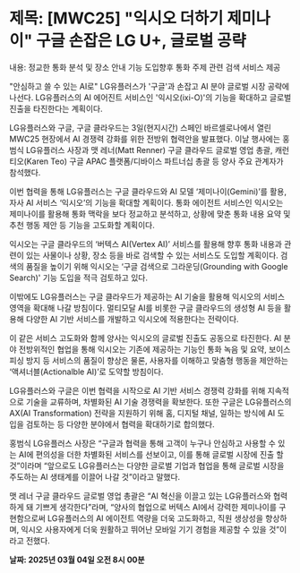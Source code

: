 # **제목: [MWC25] "익시오 더하기 제미나이" 구글 손잡은 LG U+, 글로벌 공략**

  내용: 정교한 통화 분석 및 장소 안내 기능 도입향후 통화 주제 관련 검색 서비스 제공

"안심하고 쓸 수 있는 AI로" LG유플러스가 '구글'과 손잡고 AI 분야 글로벌 시장 공략에 나선다. LG유플러스의 AI 에어진트 서비스인 '익시오(ixi-O)'의 기능을 확대하고 글로벌 진출을 타진한다는 계획이다.

LG유플러스와 구글, 구글 클라우드는 3일(현지시간) 스페인 바르셀로나에서 열린 MWC25 현장에서 AI 경쟁력 강화를 위한 전방위 협력안을 발표했다. 이날 행사에는 홍범식 LG유플러스 사장과 맷 레너(Matt Renner) 구글 클라우드 글로벌 영업 총괄, 캐런 티오(Karen Teo) 구글 APAC 플랫폼/디바이스 파트너십 총괄 등 양사 주요 관계자가 참석했다.

이번 협력을 통해 LG유플러스는 구글 클라우드와 AI 모델 ‘제미나이(Gemini)’를 활용, 자사 AI 서비스 ‘익시오’의 기능을 확대할 계획이다. 통화 에이전트 서비스인 익시오는 제미나이를 활용해 통화 맥락을 보다 정교하고 분석하고, 상황에 맞춘 통화 내용 요약 및 추천 행동 제안 등 기능을 고도화할 계획이다.

익시오는 구글 클라우드의 ‘버텍스 AI(Vertex AI)’ 서비스를 활용해 향후 통화 내용과 관련이 있는 사물이나 상황, 장소 등을 바로 검색할 수 있는 서비스도 도입할 계획이다. 검색의 품질을 높이기 위해 익시오는 ‘구글 검색으로 그라운딩(Grounding with Google Search)' 기능 도입을 적극 검토하고 있다.

이밖에도 LG유플러스는 구글 클라우드가 제공하는 AI 기술을 활용해 익시오의 서비스 영역을 확대해 나갈 방침이다. 멀티모달 AI를 비롯한 구글 클라우드의 생성형 AI 등을 활용해 다양한 AI 기반 서비스를 개발하고 익시오에 적용한다는 전략이다.

이 같은 서비스 고도화와 함께 양사는 익시오의 글로벌 진출도 공동으로 타진한다. AI 분야 전방위적인 협업을 통해 익시오는 기존에 제공하는 기능인 통화 녹음 및 요약, 보이스 피싱 방지 등 서비스의 품질이 향상은 물론, 사용자를 이해하고 맞춤형 행동을 제안하는 ‘액셔너블(Actionalble AI)’로 도약할 방침이다.

LG유플러스와 구글은 이번 협력을 시작으로 AI 기반 서비스 경쟁력 강화를 위해 지속적으로 기술을 교류하며, 차별화된 AI 기술 경쟁력을 확보한다. 또한 구글은 LG유플러스의 AX(AI Transformation) 전략을 지원하기 위해 홈, 디지털 채널, 일하는 방식에 AI 도입을 검토하는 등 다양한 분야에서 협력을 확대하기로 합의했다.

홍범식 LG유플러스 사장은 “구글과 협력을 통해 고객이 누구나 안심하고 사용할 수 있는 AI에 편의성을 더한 차별화된 서비스를 선보이고, 이를 통해 글로벌 시장에 진출 할 것”이라며 “앞으로도 LG유플러스는 다양한 글로벌 기업과 협업을 통해 글로벌 시장을 주도하는 AI 생태계를 이끌어 나갈 것”이라고 말했다.

맷 레너 구글 클라우드 글로벌 영업 총괄은 “AI 혁신을 이끌고 있는 LG유플러스와 협력하게 돼 기쁘게 생각한다”라며, “양사의 협업으로 버텍스 AI에서 강력한 제미나이를 구현함으로써 LG유플러스의 AI 에이전트 역량을 더욱 고도화하고, 직원 생상성을 향상하며, 익시오 사용자에게 더욱 원활하고 뛰어난 모바일 기기 경험을 제공할 수 있을 것”이라고 전했다.

  **날짜: 2025년 03월 04일 오전 8시 00분**